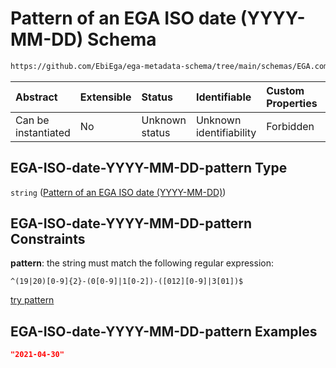 # Pattern of an EGA ISO date (YYYY-MM-DD) Schema

```txt
https://github.com/EbiEga/ega-metadata-schema/tree/main/schemas/EGA.common-definitions.json#/definitions/EGA-ISO-date-YYYY-MM-DD-pattern
```



| Abstract            | Extensible | Status         | Identifiable            | Custom Properties | Additional Properties | Access Restrictions | Defined In                                                                                |
| :------------------ | :--------- | :------------- | :---------------------- | :---------------- | :-------------------- | :------------------ | :---------------------------------------------------------------------------------------- |
| Can be instantiated | No         | Unknown status | Unknown identifiability | Forbidden         | Allowed               | none                | [EGA.common-definitions.json*](../out/EGA.common-definitions.json "open original schema") |

## EGA-ISO-date-YYYY-MM-DD-pattern Type

`string` ([Pattern of an EGA ISO date (YYYY-MM-DD)](ega-2-definitions-pattern-of-an-ega-iso-date-yyyy-mm-dd.md))

## EGA-ISO-date-YYYY-MM-DD-pattern Constraints

**pattern**: the string must match the following regular expression: 

```regexp
^(19|20)[0-9]{2}-(0[0-9]|1[0-2])-([012][0-9]|3[01])$
```

[try pattern](https://regexr.com/?expression=%5E\(19%7C20\)%5B0-9%5D%7B2%7D-\(0%5B0-9%5D%7C1%5B0-2%5D\)-\(%5B012%5D%5B0-9%5D%7C3%5B01%5D\)%24 "try regular expression with regexr.com")

## EGA-ISO-date-YYYY-MM-DD-pattern Examples

```json
"2021-04-30"
```
